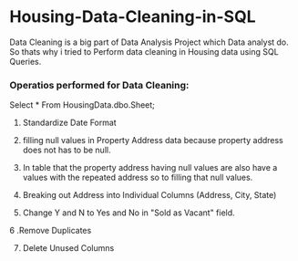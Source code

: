 # Housing-Data-Cleaning-in-SQL
Data Cleaning is a big part of Data Analysis Project which Data analyst do. So thats why i tried to Perform data cleaning in Housing data using SQL Queries.

### Operatios performed for Data Cleaning:


Select *
From HousingData.dbo.Sheet;


1. Standardize Date Format


2. filling null values in Property Address data because property address does not has to be null.


3. In table that the property address having null values are also have a values with the repeated address so to filling that null values.


4. Breaking out Address into Individual Columns (Address, City, State)


5. Change Y and N to Yes and No in "Sold as Vacant" field.


6 .Remove Duplicates


7. Delete Unused Columns

